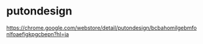 # putondesign
https://chrome.google.com/webstore/detail/putondesign/bcbahomilgebmfonlfoaefigkpgcbepn?hl=ja
